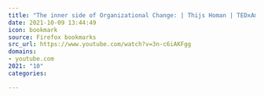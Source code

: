 ```yaml
---
title: "The inner side of Organizational Change: | Thijs Homan | TEDxAmsterdamED - YouTube"
date: 2021-10-09 13:44:49
icon: bookmark
source: Firefox bookmarks
src_url: https://www.youtube.com/watch?v=3n-c6iAKFgg
domains:
- youtube.com
2021: "10"
categories:

---
```


